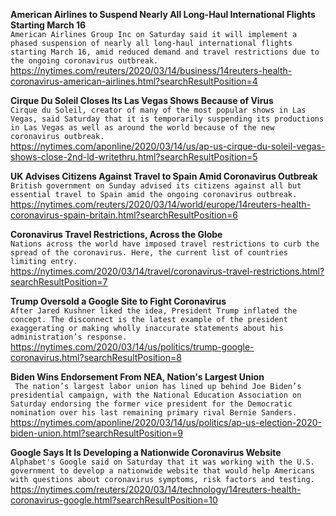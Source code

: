 **American Airlines to Suspend Nearly All Long-Haul International Flights Starting March 16**\
`American Airlines Group Inc on Saturday said it will implement a phased suspension of nearly all long-haul international flights starting March 16, amid reduced demand and travel restrictions due to the ongoing coronavirus outbreak.`\
https://nytimes.com/reuters/2020/03/14/business/14reuters-health-coronavirus-american-airlines.html?searchResultPosition=4

**Cirque Du Soleil Closes Its Las Vegas Shows Because of Virus**\
`Cirque du Soleil, creator of many of the most popular shows in Las Vegas, said Saturday that it is temporarily suspending its productions in Las Vegas as well as around the world because of the new coronavirus outbreak. `\
https://nytimes.com/aponline/2020/03/14/us/ap-us-cirque-du-soleil-vegas-shows-close-2nd-ld-writethru.html?searchResultPosition=5

**UK Advises Citizens Against Travel to Spain Amid Coronavirus Outbreak**\
`British government on Sunday advised its citizens against all but essential travel to Spain amid the ongoing coronavirus outbreak.`\
https://nytimes.com/reuters/2020/03/14/world/europe/14reuters-health-coronavirus-spain-britain.html?searchResultPosition=6

**Coronavirus Travel Restrictions, Across the Globe**\
`Nations across the world have imposed travel restrictions to curb the spread of the coronavirus. Here, the current list of countries limiting entry.`\
https://nytimes.com/2020/03/14/travel/coronavirus-travel-restrictions.html?searchResultPosition=7

**Trump Oversold a Google Site to Fight Coronavirus**\
`After Jared Kushner liked the idea, President Trump inflated the concept. The disconnect is the latest example of the president exaggerating or making wholly inaccurate statements about his administration’s response.`\
https://nytimes.com/2020/03/14/us/politics/trump-google-coronavirus.html?searchResultPosition=8

**Biden Wins Endorsement From NEA, Nation's Largest Union**\
` The nation’s largest labor union has lined up behind Joe Biden’s presidential campaign, with the National Education Association on Saturday endorsing the former vice president for the Democratic nomination over his last remaining primary rival Bernie Sanders.`\
https://nytimes.com/aponline/2020/03/14/us/politics/ap-us-election-2020-biden-union.html?searchResultPosition=9

**Google Says It Is Developing a Nationwide Coronavirus Website**\
`Alphabet's Google said on Saturday that it was working with the U.S. government to develop a nationwide website that would help Americans with questions about coronavirus symptoms, risk factors and testing.`\
https://nytimes.com/reuters/2020/03/14/technology/14reuters-health-coronavirus-google.html?searchResultPosition=10

